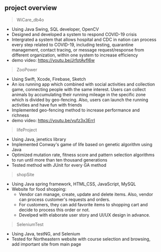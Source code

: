 ## project overview

> WiCare_db4o

- Using Java Swing, SQL developer, OpenCV
- Designed and developed a system to respond COVID-19 crisis
- Intergrated a system that allows hospital and CDC in nation can process every step related to COVID-19, including testing, quarantine management, contact tracing, or message request/response from different organization, within one system to increase efficiency
- demo video: https://youtu.be/JrfotAvfI6w

> ZooPower

- Using Swift, Xcode, Firebase, Sketch
- An ios running app which combined with social activities and collection game, connecting people with the same interest. Users can collect animals by accumulating their running mileage in the specific zone which is divided by geo-fencing. Also, users can launch the running activities and have fun with friends
- Implemented geo-fencing method to increase performance and richness
- demo video: https://youtu.be/vufz3x3ErrI

> lifeProject

- Using Java, jenetics library
- Implemented Conway's game of life based on genetic algorithm using Java
- Optimized mutation rate, fitness score and pattern selection algorithms to run until more than ten thousand generations
- Tested method with JUnit for every GA method

> shopSite

- Using Java spring framework, HTML,CSS, JavaScript, MySQL
- Website for food shopping:
  - Vendor can manage, create, update and delete items. Also, vendor can process customer's requests and orders.
  - For customers, they can add favorite items to shopping cart and decide to process this order or not.
  - Develped with elaborate user story and UI/UX design in advance.

>SeleniumTest

- Using Java, testNG, and Selenium
- Tested for Northeastern website with course selection and browsing, add important site from main page 
